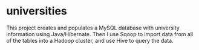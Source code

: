 # universities
This project creates and populates a MySQL database with university information using Java/Hibernate. Then I use Sqoop to import data from all of the tables into a Hadoop cluster, and use Hive to query the data.
